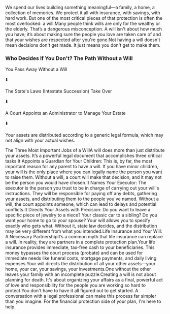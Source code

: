 We spend our lives building something meaningful—a family, a home, a collection of memories. We protect it all with insurance, with savings, with hard work. But one of the most critical pieces of that protection is often the most overlooked: a will.Many people think wills are only for the wealthy or the elderly. That’s a dangerous misconception. A will isn't about how much you have; it’s about making sure the people you love are taken care of and that your wishes are respected after you're gone.Not having a will doesn't mean decisions don't get made. It just means you don't get to make them.<div class="bg-slate-100 p-6 rounded-lg my-8"><h3 class="text-xl font-bold text-center text-slate-800 mb-6">Who Decides If You Don't? The Path Without a Will</h3><div class="text-center"><p class="text-lg">You Pass Away Without a Will</p><p class="text-2xl my-2">⬇️</p><p class="text-lg">The State's Laws (Intestate Succession) Take Over</p><p class="text-2xl my-2">⬇️</p><p class="text-lg">A Court Appoints an Administrator to Manage Your Estate</p><p class="text-2xl my-2">⬇️</p><p class="text-lg font-bold text-red-600">Your assets are distributed according to a generic legal formula, which may not align with your actual wishes.</p></div></div>The Three Most Important Jobs of a WillA will does more than just distribute your assets. It’s a powerful legal document that accomplishes three critical tasks:It Appoints a Guardian for Your Children: This is, by far, the most important reason for any parent to have a will. If you have minor children, your will is the only place where you can legally name the person you want to raise them. Without a will, a court will make that decision, and it may not be the person you would have chosen.It Names Your Executor: The executor is the person you trust to be in charge of carrying out your will's instructions. They will be responsible for paying off any debts, gathering your assets, and distributing them to the people you've named. Without a will, the court appoints someone, which can lead to delays and potential conflicts.It Directs Your Assets with Precision: Do you want to leave a specific piece of jewelry to a niece? Your classic car to a sibling? Do you want your home to go to your spouse? Your will allows you to specify exactly who gets what. Without it, state law decides, and the distribution may be very different from what you intended.Life Insurance and Your Will: A Necessary PartnershipIt’s a common myth that life insurance can replace a will. In reality, they are partners in a complete protection plan.Your life insurance provides immediate, tax-free cash to your beneficiaries. This money bypasses the court process (probate) and can be used for immediate needs like funeral costs, mortgage payments, and daily living expenses.Your will directs the distribution of all your other assets—your home, your car, your savings, your investments.One without the other leaves your family with an incomplete puzzle.Creating a will is not about planning for death. It's about organizing your affairs as a final, powerful act of love and responsibility for the people you are working so hard to protect.You don't have to have it all figured out to get started. A conversation with a legal professional can make this process far simpler than you imagine. For the financial protection side of your plan, I'm here to help.